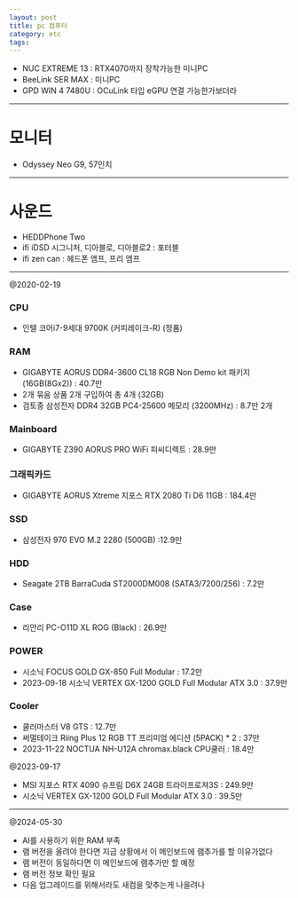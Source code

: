 ```yaml
---
layout: post
title: pc 컴퓨터
category: etc
tags: 
---
```


* NUC EXTREME 13 : RTX4070까지 장착가능한 미니PC
* BeeLink SER MAX : 미니PC
* GPD WIN 4 7480U : OCuLink 타입 eGPU 연결 가능한가보더라


---

# 모니터
* Odyssey Neo G9, 57인치

---

# 사운드
* HEDDPhone Two
* ifi iDSD 시그니처, 디아블로, 디아블로2 : 포터블
* ifi zen can : 헤드폰 앰프, 프리 앰프


---

@2020-02-19
### CPU
* 인텔 코어i7-9세대 9700K (커피레이크-R) (정품)
  
### RAM
* GIGABYTE AORUS DDR4-3600 CL18 RGB Non Demo kit 패키지 (16GB(8Gx2)) : 40.7만
* 2개 묶음 상품 2개 구입하여 총 4개 (32GB)
* 검토중 삼성전자 DDR4 32GB PC4-25600 메모리 (3200MHz) : 8.7만 2개
  
### Mainboard
* GIGABYTE Z390 AORUS PRO WiFi 피씨디렉트 : 28.9만
  
### 그래픽카드
* GIGABYTE AORUS Xtreme 지포스 RTX 2080 Ti D6 11GB : 184.4만
  
### SSD
* 삼성전자 970 EVO M.2 2280 (500GB) :12.9만
  
### HDD
* Seagate 2TB BarraCuda ST2000DM008 (SATA3/7200/256) : 7.2만
  
### Case
* 리안리 PC-O11D XL ROG (Black) : 26.9만
  
### POWER
* 시소닉 FOCUS GOLD GX-850 Full Modular : 17.2만
* 2023-09-18 시소닉 VERTEX GX-1200 GOLD Full Modular ATX 3.0 : 37.9만
  
### Cooler
* 쿨러마스터 V8 GTS : 12.7만
* 써멀테이크 Riing Plus 12 RGB TT 프리미엄 에디션 (5PACK) * 2 : 37만
* 2023-11-22 NOCTUA NH-U12A chromax.black CPU쿨러 : 18.4만

@2023-09-17
* MSI 지포스 RTX 4090 슈프림 D6X 24GB 트라이프로져3S : 249.9만
* 시소닉 VERTEX GX-1200 GOLD Full Modular ATX 3.0 : 39.5만

---

@2024-05-30
* AI를 사용하기 위한 RAM 부족
* 램 버전을 올려야 한다면 지금 상황에서 이 메인보드에 램추가를 할 이유가없다
* 램 버전이 동일하다면 이 메인보드에 램추가만 할 예정
* 램 버전 정보 확인 필요
* 다음 업그레이드를 위해서라도 새컴을 맞추는게 나을려나